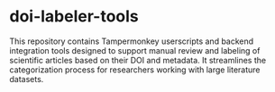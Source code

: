 # doi-labeler-tools
This repository contains Tampermonkey userscripts and backend integration tools designed to support manual review and labeling of scientific articles based on their DOI and metadata. It streamlines the categorization process for researchers working with large literature datasets.
